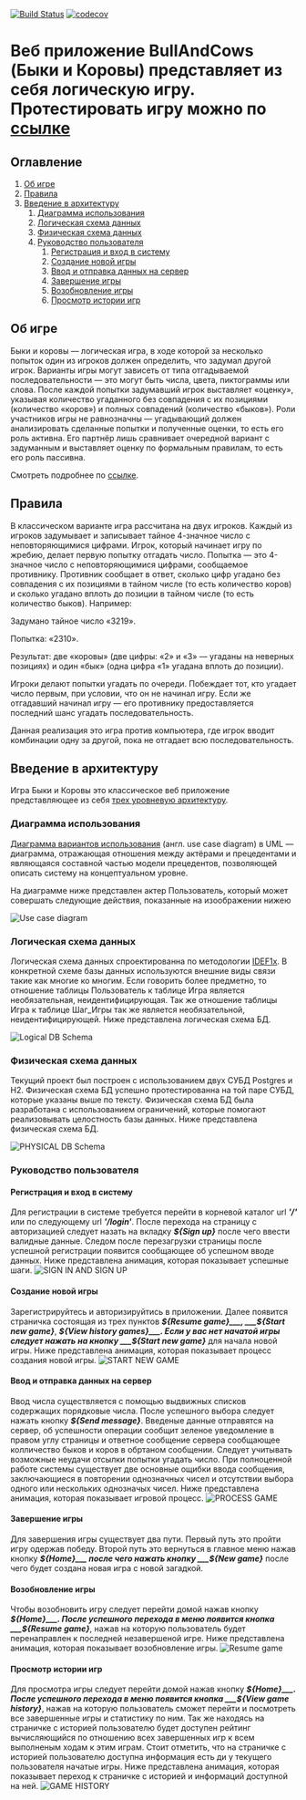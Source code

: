 [![Build Status](https://travis-ci.org/WeDism/BullsAndCows.svg?branch=master)](https://travis-ci.org/WeDism/BullsAndCows) 
[![codecov](https://codecov.io/gh/WeDism/BullsAndCows/branch/master/graph/badge.svg)](https://codecov.io/gh/WeDism/BullsAndCows)

# Веб приложение BullAndCows (Быки и Коровы) представляет из себя логическую игру. Протестировать игру можно по [ссылке](https://bulls-and-cows.herokuapp.com)
## Оглавление
1. [Об игре](#об-игре)
1. [Правила](#правила)
1. [Введение в архитектуру](#введение-в-архитектуру)
    1. [Диаграмма использования](#диаграмма-использования)
    1. [Логическая схема данных](#логическая-схема-данных)
    1. [Физическая схема данных](#физическая-схема-данных)
    1. [Руководство пользователя](#руководство-пользователя)
        1. [Регистрация и вход в систему](#регистрация-и-вход-в-систему)
        1. [Создание новой игры](#создание-новой-игры)
        1. [Ввод и отправка данных на сервер](#ввод-и-отправка-данных-на-сервер)
        1. [Завершение игры](#завершение-игры)
        1. [Возобновление игры](#возобновление-игры)
        1. [Просмотр истории игр](#просмотр-истории-игр)
        
        
        
## Об игре
Быки и коровы — логическая игра, в ходе которой за несколько попыток один из игроков должен определить, 
что задумал другой игрок. Варианты игры могут зависеть от типа отгадываемой последовательности — это могут быть 
числа, цвета, пиктограммы или слова. После каждой попытки задумавший игрок выставляет «оценку», указывая количество 
угаданного без совпадения с их позициями (количество «коров») и полных совпадений (количество «быков»). Роли участников 
игры не равнозначны — угадывающий должен анализировать сделанные попытки и полученные оценки, то есть его роль активна. 
Его партнёр лишь сравнивает очередной вариант с задуманным и выставляет оценку по формальным правилам, то есть его роль пассивна.

Смотреть подробнее по [ссылке](https://ru.wikipedia.org/wiki/Быки_и_коровы).

## Правила
В классическом варианте игра рассчитана на двух игроков. Каждый из игроков задумывает и записывает тайное 4-значное число с неповторяющимися цифрами. 
Игрок, который начинает игру по жребию, делает первую попытку отгадать число. Попытка — это 4-значное число с неповторяющимися цифрами, сообщаемое противнику. 
Противник сообщает в ответ, сколько цифр угадано без совпадения с их позициями в тайном числе (то есть количество коров) и сколько угадано вплоть до позиции 
в тайном числе (то есть количество быков). Например:

Задумано тайное число «3219».

Попытка: «2310».

Результат: две «коровы» (две цифры: «2» и «3» — угаданы на неверных позициях) и один «бык» (одна цифра «1» угадана вплоть до позиции).

Игроки делают попытки угадать по очереди. Побеждает тот, кто угадает число первым, при условии, что он не начинал игру. 
Если же отгадавший начинал игру — его противнику предоставляется последний шанс угадать последовательность.

Данная реализация это игра против компьютера, где игрок вводит комбинации одну за другой, пока не отгадает всю последовательность.

## Введение в архитектуру
Игра Быки и Коровы это классическое веб приложение представляющее из себя [трех уровневую архитектуру](https://ru.wikipedia.org/wiki/Трёхуровневая_архитектура).
 
### Диаграмма использования
[Диаграмма вариантов использования](https://ru.wikipedia.org/wiki/Диаграмма_прецедентов) (англ. use case diagram) в UML — диаграмма, отражающая отношения между актёрами и прецедентами 
и являющаяся составной частью модели прецедентов, позволяющей описать систему на концептуальном уровне.

На диаграмме ниже представлен актер Пользователь, который может совершать следующие действия, показанные на изоображении нижею

![Use case diagram](/design/UML/UseCase.png)

### Логическая схема данных
Логическая схема данных спроектированна по методологии [IDEF1x](http://www.interface.ru/home.asp?artId=1135).
В конкретной схеме базы данных используются внешние виды связи такие как многие ко многим. Если говорить более предметно,
то отношение таблицы Пользователь к таблице Игра является необязательная, неидентифицирующая. Так же отношение таблицы Игра к
таблице Шаг_Игры так же является необязательной, неидентифицирующей. Ниже представлена логическая схема БД.

![Logical DB Schema](/design/DB/DB.png)

### Физическая схема данных
Текущий проект был построен с использованием двух СУБД Postgres и H2. Физическая схема БД успешно протестированна на той паре СУБД, 
которые указаны выше по тексту. Физическая схема БД была разработана с использованием ограничений, которые помогают реализовывать целостность базы данных.
Ниже представлена физическая схема БД.

![PHYSICAL DB Schema](/readme_images/physical_scheme/public.png)

### Руководство пользователя
#### Регистрация и вход в систему
Для регистрации в системе требуется перейти в корневой каталог url ___'/'___ или по следующему url ___'/login'___.
После перехода на страницу с авторизацией следует назать на вкладку ___${Sign up}___ после чего ввести валидные данные.
Следом после перезагрузки страницы после успешной регистрации появится сообщающее об успешном вводе данных.
Ниже представлена анимация, которая показывает успешные шаги.
![SIGN IN AND SIGN UP](/readme_images/sigin_in_and_sigin_up/sign_in_and_sign_up.gif)

#### Создание новой игры
Зарегистрируйтесь и авторизируйтись в приложении. Далее появится страничка состоящая из трех пунктов ___${Resume game}___,
___${Start new game}___, ___${View history games}___. Если у вас нет начатой игры следует нажать на кнопку ___${Start new game}___ 
для начала новой игры.
Ниже представлена анимация, которая показывает процесс создания новой игры.
![START NEW GAME](/readme_images/start_new_game/start_new_game.gif)

#### Ввод и отправка данных на сервер
Ввод числа существляется с помощью выдвижных списков содержащих порядковые числа. После успешного выбора следует нажать 
кнопку ___${Send message}___. Введеные данные отправятся на сервер, об успешности операции сообщит зеленое уведомление в 
правом углу страницы и ответное сообщение сервера сообщающее колличество быков и коров в обртаном сообщении. Следует учитывать 
возможные неудачи отсылки попытки угадать число. При полноценной работе системы существует две основные ощибки ввода сообщения, 
заключающиеся в повторении однозначных чисел и отсутствии выбора одного или нескольких однозначых чисел.
Ниже представлена анимация, которая показывает игровой процесс.
![PROCESS GAME](/readme_images/process_game/process_game.gif)
 
#### Завершение игры
Для завершения игры существует два пути. Первый путь это пройти игру одержав победу. Второй путь это вернуться в главное меню
нажав кнопку ___${Home}___ после чего нажать кнопку ___${New game}___ после чего будет создана новая игра с новой загадкой.

#### Возобновление игры
Чтобы возобновить игру следует перейти домой нажав кнопку ___${Home}___. После успешного перехода в меню появится кнопка 
___${Resume game}___, нажав на которую пользователь будет перенаправлен к последней незавершеной игре.
Ниже представлена анимация, которая показывает возобновление игры.
![Resume game](/readme_images/resume_game/resume_game.gif)

#### Просмотр истории игр
Для просмотра игры следует перейти домой нажав кнопку ___${Home}___. После успешного перехода в меню появится кнопка 
___${View game history}___, нажав на которую пользователь сможет перейти и посмотреть все завершенные игры и статистику по ним. 
Так же находясь на страничке с историей пользователю будет доступен рейтинг вычисляющийся по отношению всех завершенных игр к всем выполненым 
ходам к этим играм. Стоит отметить, что на страничке с историей пользователю доступна информация есть ди у текущего пользователя начатые игры.
Ниже представлена анимация, которая показывает переход к страничке с историей и информаций доступной на ней.
![GAME HISTORY](/readme_images/game_history/game_history.gif)
